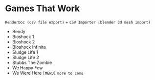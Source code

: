 # Games That Work
`RenderDoc (csv file export)` + `CSV Importer (blender 3d mesh import)`
- Bendy
- Bioshock 1
- Bioshock 2
- Bioshock Infinite
- Sludge Life 1
- Sludge Life 2
- Stubbs The Zombie
- We Happy Few
- We Were Here `[MENU]`
`more to come`
